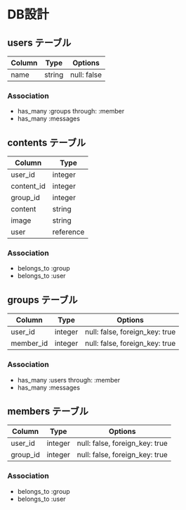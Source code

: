 # DB設計

## users テーブル
|Column|Type|Options|
|------|----|-------|
|name|string|null: false|


### Association
- has_many :groups through: :member
- has_many :messages


## contents テーブル
|Column|Type|
|------|----|
|user_id|integer|
|content_id|integer|
|group_id|integer|
|content|string|
|image|string|
|user|reference|


### Association
- belongs_to :group
- belongs_to :user


## groups テーブル
|Column|Type|Options|
|------|----|-------|
|user_id|integer|null: false, foreign_key: true|
|member_id|integer|null: false, foreign_key: true|


### Association
- has_many :users through: :member
- has_many :messages


## members テーブル
|Column|Type|Options|
|------|----|-------|
|user_id|integer|null: false, foreign_key: true|
|group_id|integer|null: false, foreign_key: true|

### Association
- belongs_to :group
- belongs_to :user
